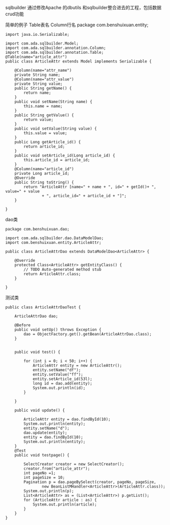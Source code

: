 sqlbuilder 通过修改Apache 的dbutils 和sqlbuilder整合进去的工程，包括数据crud功能 


简单的例子
Table表名 Column行名
    package com.benshuixuan.entity;
    
    import java.io.Serializable;
    
    import com.ada.sqlbuilder.Model;
    import com.ada.sqlbuilder.annotation.Column;
    import com.ada.sqlbuilder.annotation.Table;
    @Table(name="article_attr")
    public class ArticleAttr extends Model implements Serializable {
    
    	@Column(name="attr_name")
    	private String name;
    	@Column(name="attr_value")
    	private String value;
    	public String getName() {
    		return name;
    	}
    	public void setName(String name) {
    		this.name = name;
    	}
    	public String getValue() {
    		return value;
    	}
    	public void setValue(String value) {
    		this.value = value;
    	}
    	public Long getArticle_id() {
    		return article_id;
    	}
    	public void setArticle_id(Long article_id) {
    		this.article_id = article_id;
    	}
    	@Column(name="article_id")
    	private Long article_id;
    	@Override
    	public String toString() {
    		return "ArticleAttr [name=" + name + ", id=" + getId()+ ", value=" + value
    				+ ", article_id=" + article_id + "]";
    	}
    	
    }

dao类


    package com.benshuixuan.dao;
    
    import com.ada.sqlbuilder.dao.DataModelDao;
    import com.benshuixuan.entity.ArticleAttr;
    
    public class ArticleAttrDao extends DataModelDao<ArticleAttr> {
    
    	@Override
    	protected Class<ArticleAttr> getEntityClass() {
    		// TODO Auto-generated method stub
    		return ArticleAttr.class;
    	}
    
    }



测试类

    public class ArticleAttrDaoTest {
    
    	ArticleAttrDao dao;
    
    	@Before
    	public void setUp() throws Exception {
    		dao = ObjectFactory.get().getBean(ArticleAttrDao.class);
    	}
    
    	
    	public void test() {
    
    		for (int i = 0; i < 50; i++) {
    			ArticleAttr entity = new ArticleAttr();
    			entity.setName("df");
    			entity.setValue("ff");
    			entity.setArticle_id(53l);
    			long id = dao.add(entity);
    			System.out.println(id);
    		}
    
    	}
    	
    	public void update() {
    
    		ArticleAttr entity = dao.findById(10);
    		System.out.println(entity);
    		entity.setName("d");
    		dao.update(entity);
    		entity = dao.findById(10);
    		System.out.println(entity);
    	}
    	@Test
    	public void testpage() {
    
    		SelectCreator creator = new SelectCreator();
    		creator.from("article_attr");
    		int pageNo =1;
    		int pageSize = 10;
    		Pagination p = dao.pageBySelect(creator, pageNo, pageSize,
    				new BeanListMHandler<ArticleAttr>(ArticleAttr.class));
    		System.out.println(p);
    		List<ArticleAttr> as = (List<ArticleAttr>) p.getList();
    		for (ArticleAttr article : as) {
    			System.out.println(article);
    		}
    	}
    }
    
    